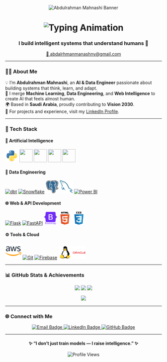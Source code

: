 <!-- 💫 Abdulrahman Mahnashi — AI & Data Engineer README -->

<!-- 🌌 Banner (Blur effect + clear text) -->
<p align="center">
  <img src="https://capsule-render.vercel.app/api?type=blur&height=300&color=gradient&text=Teaching%20Machines%20to%20Feel%20%E2%80%94%20Born%20from%20Saudi%20Ambition%20🇸🇦&strokeWidth=2&section=footer&reversal=true&fontAlign=50&fontAlignY=50&stroke=00FFFF&fontColor=FFFFFF&fontSize=50&textBg=false" alt="Abdulrahman Mahnashi Banner" />
</p>

<h1 align="center">
  <img src="https://readme-typing-svg.demolab.com?font=Fira+Code&pause=2000&color=00E5FF&center=true&vCenter=true&width=600&lines=Hi+%F0%9F%91%8B%2C+I'm+Abdulrahman+Mahnashi;Artificial+Intelligence+Engineer+%F0%9F%A4%96;Data+Engineer+%F0%9F%93%88;Turning+Data+into+Intelligence+%F0%9F%92%AB" alt="Typing Animation" />
</h1>

<h3 align="center">I build intelligent systems that understand humans 🤖</h3>

<p align="center">
  <a href="mailto:abdalrhmanmanashny@gmail.com">📩 abdalrhmanmanashny@gmail.com</a>
</p>

---

### 👨‍💻 About Me
💡 I’m **Abdulrahman Mahnashi**, an **AI & Data Engineer** passionate about building systems that think, learn, and adapt.  
🎯 I merge **Machine Learning**, **Data Engineering**, and **Web Intelligence** to create AI that feels almost human.  
🌍 Based in **Saudi Arabia**, proudly contributing to **Vision 2030**.  
📂 For projects and experience, visit my [LinkedIn Profile](https://www.linkedin.com/in/abdulrahman-mahnashi/).

---

### 🧩 Tech Stack

#### 🤖 Artificial Intelligence
<p align="left">
  <a href="https://www.python.org"><img src="https://raw.githubusercontent.com/devicons/devicon/master/icons/python/python-original.svg" width="42" height="42"/></a>
  <a href="https://pytorch.org/"><img src="https://www.vectorlogo.zone/logos/pytorch/pytorch-icon.svg" width="42" height="42"/></a>
  <a href="https://www.tensorflow.org"><img src="https://www.vectorlogo.zone/logos/tensorflow/tensorflow-icon.svg" width="42" height="42"/></a>
  <a href="https://scikit-learn.org/"><img src="https://upload.wikimedia.org/wikipedia/commons/0/05/Scikit_learn_logo_small.svg" width="42" height="42"/></a>
  <a href="https://opencv.org/"><img src="https://www.vectorlogo.zone/logos/opencv/opencv-icon.svg" width="42" height="42"/></a>
</p>

#### 🧠 Data Engineering
<p align="left">
  <a href="https://www.getdbt.com/"><img src="https://raw.githubusercontent.com/get-icon/geticon/master/icons/dbt.svg" width="42" height="42" alt="dbt"/></a>
  <a href="https://www.snowflake.com/"><img src="https://upload.wikimedia.org/wikipedia/en/2/20/Snowflake_Logo.svg" width="42" height="42" alt="Snowflake"/></a>
  <a href="https://www.postgresql.org"><img src="https://raw.githubusercontent.com/devicons/devicon/master/icons/postgresql/postgresql-original.svg" width="42" height="42" alt="PostgreSQL"/></a>
  <a href="https://www.mysql.com/"><img src="https://raw.githubusercontent.com/devicons/devicon/master/icons/mysql/mysql-original.svg" width="42" height="42" alt="MySQL"/></a>
  <a href="https://powerbi.microsoft.com/"><img src="https://upload.wikimedia.org/wikipedia/commons/c/cf/New_Power_BI_Logo.svg" width="42" height="42" alt="Power BI"/></a>
</p>

#### 🌐 Web & API Development
<p align="left">
  <a href="https://flask.palletsprojects.com/"><img src="https://cdn.worldvectorlogo.com/logos/flask.svg" width="42" height="42" alt="Flask"/></a>
  <a href="https://fastapi.tiangolo.com/"><img src="https://cdn.worldvectorlogo.com/logos/fastapi-1.svg" width="42" height="42" alt="FastAPI"/></a>
  <a href="https://getbootstrap.com/"><img src="https://raw.githubusercontent.com/devicons/devicon/master/icons/bootstrap/bootstrap-plain-wordmark.svg" width="42" height="42" alt="Bootstrap"/></a>
  <a href="https://www.w3.org/html/"><img src="https://raw.githubusercontent.com/devicons/devicon/master/icons/html5/html5-original-wordmark.svg" width="42" height="42" alt="HTML5"/></a>
  <a href="https://www.w3schools.com/css/"><img src="https://raw.githubusercontent.com/devicons/devicon/master/icons/css3/css3-original-wordmark.svg" width="42" height="42" alt="CSS3"/></a>
</p>

#### ⚙️ Tools & Cloud
<p align="left">
  <a href="https://aws.amazon.com/"><img src="https://raw.githubusercontent.com/devicons/devicon/master/icons/amazonwebservices/amazonwebservices-original-wordmark.svg" width="52" height="52" alt="AWS"/></a>
  <a href="https://git-scm.com/"><img src="https://www.vectorlogo.zone/logos/git-scm/git-scm-icon.svg" width="42" height="42" alt="Git"/></a>
  <a href="https://firebase.google.com/"><img src="https://www.vectorlogo.zone/logos/firebase/firebase-icon.svg" width="42" height="42" alt="Firebase"/></a>
  <a href="https://www.linux.org/"><img src="https://raw.githubusercontent.com/devicons/devicon/master/icons/linux/linux-original.svg" width="42" height="42" alt="Linux"/></a>
  <a href="https://www.oracle.com/"><img src="https://raw.githubusercontent.com/devicons/devicon/master/icons/oracle/oracle-original.svg" width="42" height="42" alt="Oracle"/></a>
</p>

---

### 📊 GitHub Stats & Achievements
<p align="center">
  <img src="https://github-readme-stats.vercel.app/api?username=Abdulrahman-Mahnashi&show_icons=true&theme=tokyonight" />
  <img src="https://github-readme-stats.vercel.app/api/top-langs/?username=Abdulrahman-Mahnashi&layout=compact&theme=tokyonight" />
  <img src="https://github-readme-streak-stats.herokuapp.com/?user=Abdulrahman-Mahnashi&theme=tokyonight" />
</p>

<p align="center">
  <a href="https://github.com/ryo-ma/github-profile-trophy">
    <img src="https://github-profile-trophy.vercel.app/?username=Abdulrahman-Mahnashi&theme=tokyonight&no-bg=true&row=1" />
  </a>
</p>

---

### 🌐 Connect with Me
<p align="center">
  <a href="mailto:abdalrhmanmanashny@gmail.com">
    <img src="https://img.shields.io/badge/Email-abdalrhmanmanashny%40gmail.com-blue?style=for-the-badge&logo=gmail" alt="Email Badge"/>
  </a>
  <a href="https://www.linkedin.com/in/abdulrahman-mahnashi/">
    <img src="https://img.shields.io/badge/LinkedIn-Abdulrahman%20Mahnashi-0A66C2?style=for-the-badge&logo=linkedin" alt="LinkedIn Badge"/>
  </a>
  <a href="https://github.com/Abdulrahman-Mahnashi">
    <img src="https://img.shields.io/badge/GitHub-Abdulrahman--Mahnashi-111?style=for-the-badge&logo=github" alt="GitHub Badge"/>
  </a>
</p>

---

<h4 align="center">✨ “I don’t just train models — I raise intelligence.” ✨</h4>

<p align="center">
  <img src="https://komarev.com/ghpvc/?username=abdulrahman-mahnashi&label=Profile%20Views&color=00FFC6&style=flat" alt="Profile Views" />
</p>
